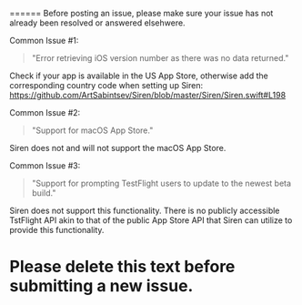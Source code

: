 ======
Before posting an issue, please make sure your issue has not already been resolved or answered elsehwere.

Common Issue #1:
> "Error retrieving iOS version number as there was no data returned."

Check if your app is available in the US App Store, otherwise add the corresponding country code when setting up Siren: https://github.com/ArtSabintsev/Siren/blob/master/Siren/Siren.swift#L198

Common Issue #2:
> "Support for macOS App Store."

Siren does not and will not support the macOS App Store.

Common Issue #3:
> "Support for prompting TestFlight users to update to the newest beta build."

Siren does not support this functionality. There is no publicly accessible TstFlight API akin to that of the public App Store API that Siren can utilize to provide this functionality.

Please delete this text before submitting a new issue.
======
